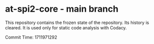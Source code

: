 # at-spi2-core - main branch

This repository contains the frozen state of the repository.
Its history is cleared. It is used only for static code
analysis with Codacy.

Commit Time: 1711971292